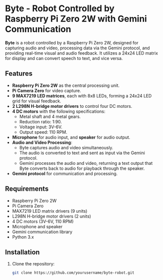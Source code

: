 # Byte - Robot Controlled by Raspberry Pi Zero 2W with Gemini Communication

**Byte** is a robot controlled by a Raspberry Pi Zero 2W, designed for capturing audio and video, processing data via the Gemini protocol, and providing real-time visual and audio feedback. It utilizes a 24x24 LED matrix for display and can convert speech to text, and vice versa.

## Features

- **Raspberry Pi Zero 2W** as the central processing unit.
- **Pi Camera Zero** for video capture.
- **9 MAX7219 LED matrices**, each with 8x8 LEDs, forming a 24x24 LED grid for visual feedback.
- **2 L298N H-bridge motor drivers** to control four DC motors.
- **4 DC motors** with the following specifications:
  - Metal shaft and 4 metal gears.
  - Reduction ratio: 1:90.
  - Voltage input: 3V-6V.
  - Output speed: 110 RPM.
- **Microphone** for audio input, and **speaker** for audio output.
- **Audio and Video Processing**:
  - Byte captures audio and video simultaneously.
  - The audio is converted to text and sent as input via the Gemini protocol.
  - Gemini processes the audio and video, returning a text output that Byte converts back to audio for playback through the speaker.
- **Gemini protocol** for communication and processing.

## Requirements

- Raspberry Pi Zero 2W
- Pi Camera Zero
- MAX7219 LED matrix drivers (9 units)
- L298N H-bridge motor drivers (2 units)
- 4 DC motors (3V-6V, 110 RPM)
- Microphone and speaker
- Gemini communication library
- Python 3.x

## Installation

1. Clone the repository:
   ```bash
   git clone https://github.com/yourusername/byte-robot.git
